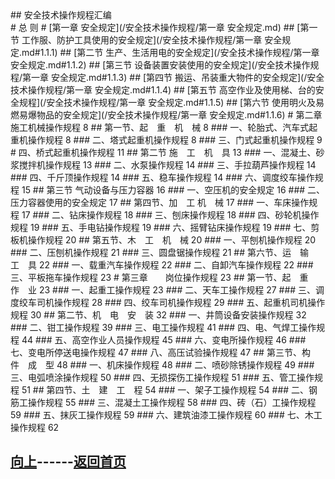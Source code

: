 <div id="Mark">
## 安全技术操作规程汇编
</div>
# 总        则
# [第一章 安全规定](/安全技术操作规程/第一章 安全规定.md)
## [第一节	工作服、防护工具使用的安全规定](/安全技术操作规程/第一章 安全规定.md#1.1.1)
## [第二节	生产、生活用电的安全规定](/安全技术操作规程/第一章 安全规定.md#1.1.2)
## [第三节	设备装置安装使用的安全规定](/安全技术操作规程/第一章 安全规定.md#1.1.3)
## [第四节	搬运、吊装重大物件的安全规定](/安全技术操作规程/第一章 安全规定.md#1.1.4)
## [第五节	高空作业及使用梯、台的安全规程](/安全技术操作规程/第一章 安全规定.md#1.1.5)
## [第六节	使用明火及易燃易爆物品的安全规定](/安全技术操作规程/第一章 安全规定.md#1.1.6)
# 第二章　　施工机械操作规程	8
## 第一节、起　重　机　械	8
### 一、轮胎式、汽车式起重机操作规程	8
### 二、塔式起重机操作规程	8
### 三、门式起重机操作规程	9
# 四、桥式起重机操作规程	11
## 第二节   施　工　机　具	13
### 一、混凝土、砂浆搅拌机操作规程	13
### 二、水泵操作规程	14
### 三、手拉葫芦操作规程	14
### 四、千斤顶操作规程	14
### 五、稳车操作规程	14
### 六、调度绞车操作规程	15
## 第三节  气动设备与压力容器	16
### 一、空压机的安全规定	16
### 二、压力容器使用的安全规定	17
## 第四节、加　工  机　械	17
### 一、车床操作规程	17
### 二、钻床操作规程	18
### 三、刨床操作规程	18
### 四、砂轮机操作规程	19
### 五、手电钻操作规程	19
### 六、摇臂钻床操作规程	19
### 七、剪板机操作规程	20
## 第五节、木　工　机　械	20
### 一、平刨机操作规程	20
### 二、压刨机操作规程	21
### 三、圆盘锯操作规程	21
## 第六节、运　输　工　具	22
### 一、载重汽车操作规程	22
### 二、自卸汽车操作规程	22
### 三、平板拖车操作规程	23
# 第三章　　岗位操作规程	23
## 第一节、起　重　作　业	23
### 一、起重工操作规程	23
### 二、天车工操作规程	27
### 三、调度绞车司机操作规程	28
### 四、绞车司机操作规程	29
### 五、起重机司机操作规程	30
## 第二节、机　电　安　装	32
### 一、井筒设备安装操作规程	32
### 二、钳工操作规程	39
### 三、电工操作规程	41
### 四、电、气焊工操作规程	44
### 五、高空作业人员操作规程	45
### 六、变电所操作规程	46
### 七、变电所停送电操作规程	47
### 八、高压试验操作规程	47
## 第三节、构　件　成　型	48
### 一、机床操作规程	48
### 二、喷砂除锈操作规程	49
### 三、电弧喷涂操作规程	50
### 四、无损探伤工操作规程	51
### 五、管工操作规程	51
## 第四节、土　建　工　程	54
### 一、架子工操作规程	54
### 二、钢筋工操作规程	55
### 三、混凝土工操作规程	58
### 四、砖（石）工操作规程	59
### 五、抹灰工操作规程	59
### 六、建筑油漆工操作规程	60
### 七、木工操作规程	62

## [向上](#mark)------[返回首页](https://blog.iiiid.com/)
